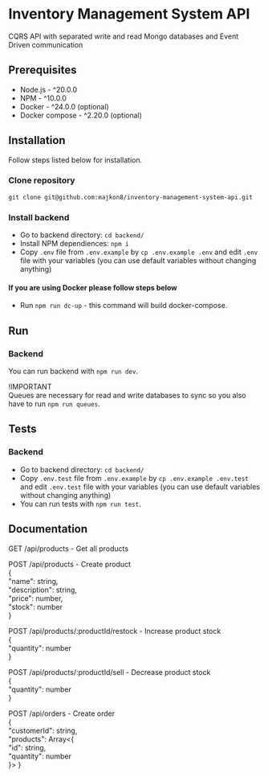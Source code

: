 # Inventory Management System API

CQRS API with separated write and read Mongo databases and Event Driven communication

## Prerequisites

-   Node.js - ^20.0.0
-   NPM - ^10.0.0
-   Docker - ^24.0.0 (optional)
-   Docker compose - ^2.20.0 (optional)

## Installation

Follow steps listed below for installation.

### Clone repository

`git clone git@github.com:majkon8/inventory-management-system-api.git`

### Install backend

-   Go to backend directory: `cd backend/`
-   Install NPM dependiences: `npm i`
-   Copy `.env` file from `.env.example` by `cp .env.example .env` and edit `.env` file with your variables (you can use default variables without changing anything)

#### If you are using Docker please follow steps below

-   Run `npm run dc-up` - this command will build docker-compose.

## Run

### Backend

You can run backend with `npm run dev`.

!IMPORTANT \
Queues are necessary for read and write databases to sync so you also have to run `npm run queues`.

## Tests

### Backend

-   Go to backend directory: `cd backend/`
-   Copy `.env.test` file from `.env.example` by `cp .env.example .env.test` and edit `.env.test` file with your variables (you can use default variables without changing anything)
-   You can run tests with `npm run test`.

## Documentation

GET /api/products - Get all products

POST /api/products - Create product \
{ \
    "name": string, \
    "description": string, \
    "price": number, \
    "stock": number \
}

POST /api/products/:productId/restock - Increase product stock \
{ \
    "quantity": number \
}

POST /api/products/:productId/sell - Decrease product stock \
{ \
    "quantity": number \
}

POST /api/orders - Create order \
{ \
    "customerId": string, \
    "products": Array<{ \
        "id": string, \
        "quantity": number \
    }>
}
